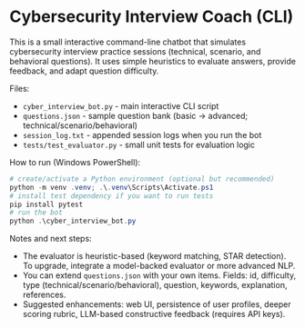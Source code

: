 # Cybersecurity Interview Coach (CLI)

This is a small interactive command-line chatbot that simulates cybersecurity interview practice sessions (technical, scenario, and behavioral questions). It uses simple heuristics to evaluate answers, provide feedback, and adapt question difficulty.

Files:
- `cyber_interview_bot.py` - main interactive CLI script
- `questions.json` - sample question bank (basic -> advanced; technical/scenario/behavioral)
- `session_log.txt` - appended session logs when you run the bot
- `tests/test_evaluator.py` - small unit tests for evaluation logic

How to run (Windows PowerShell):

```powershell
# create/activate a Python environment (optional but recommended)
python -m venv .venv; .\.venv\Scripts\Activate.ps1
# install test dependency if you want to run tests
pip install pytest
# run the bot
python .\cyber_interview_bot.py
```

Notes and next steps:
- The evaluator is heuristic-based (keyword matching, STAR detection). To upgrade, integrate a model-backed evaluator or more advanced NLP.
- You can extend `questions.json` with your own items. Fields: id, difficulty, type (technical/scenario/behavioral), question, keywords, explanation, references.
- Suggested enhancements: web UI, persistence of user profiles, deeper scoring rubric, LLM-based constructive feedback (requires API keys).
